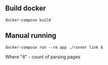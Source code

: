 ## Build docker
```
docker-compose build
```

## Manual running
```
docker-compose run --rm app ./runner link 6
```
Where "6" - count of parsing pages
